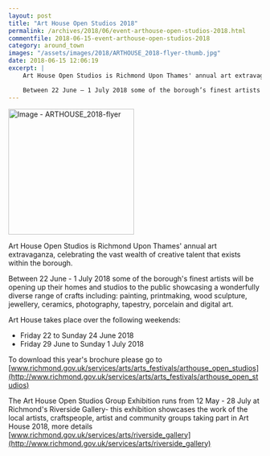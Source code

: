 ```yaml
---
layout: post
title: "Art House Open Studios 2018"
permalink: /archives/2018/06/event-arthouse-open-studios-2018.html
commentfile: 2018-06-15-event-arthouse-open-studios-2018
category: around_town
images: "/assets/images/2018/ARTHOUSE_2018-flyer-thumb.jpg"
date: 2018-06-15 12:06:19
excerpt: |
    Art House Open Studios is Richmond Upon Thames' annual art extravaganza, celebrating the vast wealth of creative talent that exists within the borough.

    Between 22 June – 1 July 2018 some of the borough’s finest artists will be opening up their homes and studios to the public showcasing a wonderfully diverse range of crafts including: painting, printmaking, wood sculpture, jewellery, ceramics, photography, tapestry, porcelain and digital art.
---
```


<a href="/assets/images/2018/ARTHOUSE_2018-flyer.jpg" title="Click for a larger image"><img src="/assets/images/2018/ARTHOUSE_2018-flyer-thumb.jpg" width="250" alt="Image - ARTHOUSE_2018-flyer"  class="photo right"/></a>

Art House Open Studios is Richmond Upon Thames' annual art extravaganza, celebrating the vast wealth of creative talent that exists within the borough.

Between 22 June - 1 July 2018 some of the borough's finest artists will be opening up their homes and studios to the public showcasing a wonderfully diverse range of crafts including: painting, printmaking, wood sculpture, jewellery, ceramics, photography, tapestry, porcelain and digital art.

Art House takes place over the following weekends:

* Friday 22 to Sunday 24 June 2018
* Friday 29 June to Sunday 1 July 2018

To download this year's brochure please go to [www.richmond.gov.uk/services/arts/arts_festivals/arthouse_open_studios](http://www.richmond.gov.uk/services/arts/arts_festivals/arthouse_open_studios)

The Art House Open Studios Group Exhibition runs from 12 May - 28 July at Richmond's Riverside Gallery- this exhibition showcases the work of the local artists, craftspeople, artist and community groups taking part in Art House 2018, more details [www.richmond.gov.uk/services/arts/riverside_gallery](http://www.richmond.gov.uk/services/arts/riverside_gallery)
